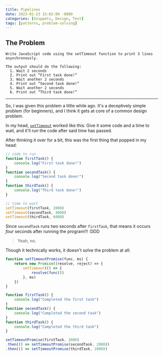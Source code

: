 ```yaml
---
title: Pipelines
date: 2023-01-23 15:02:00 -0800
categories: [Snippets, Design, Test]
tags: [patterns, problem-solving]
---
```


## The Problem
```
Write JavaScript code using the setTimeout function to print 3 lines asynchronously.

The output should do the following:
  1. Wait 2 seconds
  2. Print out “First task done!”
  3. Wait another 2 seconds
  4. Print out “Second task done!”
  5. Wait another 2 seconds
  6. Print out “Third task done!”
```
---
So, I was given this problem a little while ago. It's a deceptively simple problem (for beginners), and I think it gets at core of a common design problem.

In my head, [`setTimeout`](https://developer.mozilla.org/en-US/docs/Web/API/setTimeout) worked like this: Give it some code and a time to wait, and it'll run the code after said time has passed.

After thinking it over for a bit, this was the first thing that popped in my head:
```js
// code to run
function firstTask() {
	console.log("First task done!")
}
function secondTask() {
	console.log("Second task done!")
}
function thirdTask() {
	console.log("Third task done!")
}

// time to wait
setTimeout(firstTask, 2000)
setTimeout(secondTask, 4000)
setTimeout(thirdTask, 6000)
```

Since `secondTask` runs two seconds after `firstTask`, that means it occurs *four* seconds after running the program!!! :DDD

> Yeah, no.

Though it technically works, it doesn't solve the problem at all:



```js
function setTimeoutPromise(func, ms) {
	return new Promise((resolve, reject) => {
		setTimeout(() => {
			resolve(func())
		}, ms)
	})
}

function firstTask() {
	console.log("Completed the first task")
}
function secondTask() {
	console.log("Completed the second task")
}
function thirdTask() {
	console.log("Completed the third task")
}

setTimeoutPromise(firstTask, 2000)
.then(() => setTimeoutPromise(secondTask, 2000))
.then(() => setTimeoutPromise(thirdTask, 2000))
```